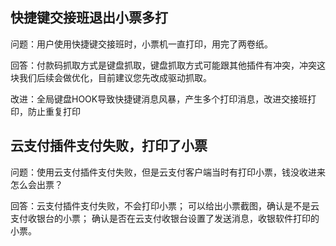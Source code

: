 ## 快捷键交接班退出小票多打

问题：用户使用快捷键交接班时，小票机一直打印，用完了两卷纸。

回答：付款码抓取方式是键盘抓取，键盘抓取方式可能跟其他插件有冲突，冲突这块我们后续会做优化，目前建议您先改成驱动抓取。

改进：全局键盘HOOK导致快捷键消息风暴，产生多个打印消息，改进交接班打印，防止重复打印


## 云支付插件支付失败，打印了小票

问题：使用云支付插件支付失败，但是云支付客户端当时有打印小票，钱没收进来怎么会出票？

回答：云支付插件支付失败，不会打印小票；
      可以给出小票截图，确认是不是云支付收银台的小票；
      确认是否在云支付收银台设置了发送消息，收银软件打印的小票。
